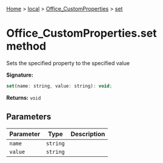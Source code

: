 [Home](./index) &gt; [local](local.md) &gt; [Office\_CustomProperties](local.office_customproperties.md) &gt; [set](local.office_customproperties.set.md)

# Office\_CustomProperties.set method

Sets the specified property to the specified value

**Signature:**
```javascript
set(name: string, value: string): void;
```
**Returns:** `void`

## Parameters

|  Parameter | Type | Description |
|  --- | --- | --- |
|  `name` | `string` |  |
|  `value` | `string` |  |

